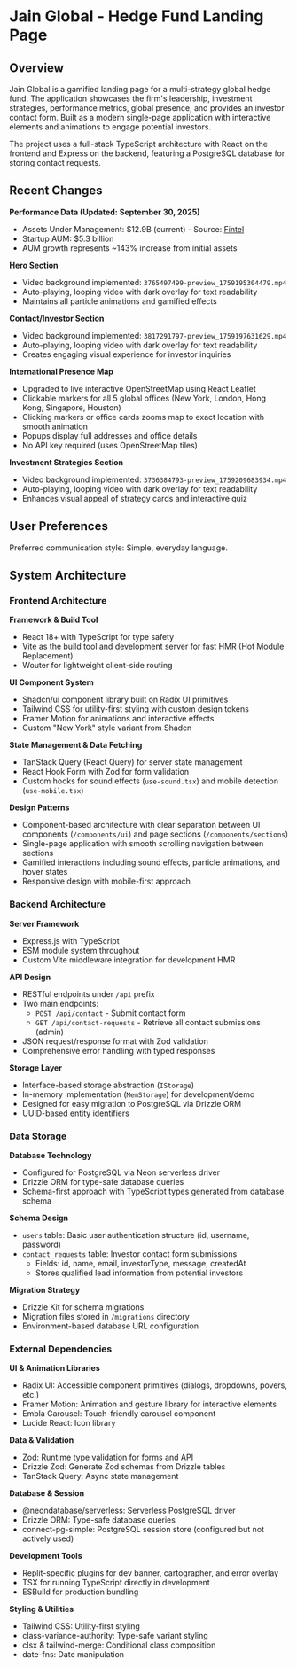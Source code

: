 # Jain Global - Hedge Fund Landing Page

## Overview

Jain Global is a gamified landing page for a multi-strategy global hedge fund. The application showcases the firm's leadership, investment strategies, performance metrics, global presence, and provides an investor contact form. Built as a modern single-page application with interactive elements and animations to engage potential investors.

The project uses a full-stack TypeScript architecture with React on the frontend and Express on the backend, featuring a PostgreSQL database for storing contact requests.

## Recent Changes

**Performance Data (Updated: September 30, 2025)**
- Assets Under Management: $12.9B (current) - Source: [Fintel](https://fintel.io/i/jain-global-llc-9969)
- Startup AUM: $5.3 billion
- AUM growth represents ~143% increase from initial assets

**Hero Section**
- Video background implemented: `3765497499-preview_1759195304479.mp4`
- Auto-playing, looping video with dark overlay for text readability
- Maintains all particle animations and gamified effects

**Contact/Investor Section**
- Video background implemented: `3817291797-preview_1759197631629.mp4`
- Auto-playing, looping video with dark overlay for text readability
- Creates engaging visual experience for investor inquiries

**International Presence Map**
- Upgraded to live interactive OpenStreetMap using React Leaflet
- Clickable markers for all 5 global offices (New York, London, Hong Kong, Singapore, Houston)
- Clicking markers or office cards zooms map to exact location with smooth animation
- Popups display full addresses and office details
- No API key required (uses OpenStreetMap tiles)

**Investment Strategies Section**
- Video background implemented: `3736384793-preview_1759209683934.mp4`
- Auto-playing, looping video with dark overlay for text readability
- Enhances visual appeal of strategy cards and interactive quiz

## User Preferences

Preferred communication style: Simple, everyday language.

## System Architecture

### Frontend Architecture

**Framework & Build Tool**
- React 18+ with TypeScript for type safety
- Vite as the build tool and development server for fast HMR (Hot Module Replacement)
- Wouter for lightweight client-side routing

**UI Component System**
- Shadcn/ui component library built on Radix UI primitives
- Tailwind CSS for utility-first styling with custom design tokens
- Framer Motion for animations and interactive effects
- Custom "New York" style variant from Shadcn

**State Management & Data Fetching**
- TanStack Query (React Query) for server state management
- React Hook Form with Zod for form validation
- Custom hooks for sound effects (`use-sound.tsx`) and mobile detection (`use-mobile.tsx`)

**Design Patterns**
- Component-based architecture with clear separation between UI components (`/components/ui`) and page sections (`/components/sections`)
- Single-page application with smooth scrolling navigation between sections
- Gamified interactions including sound effects, particle animations, and hover states
- Responsive design with mobile-first approach

### Backend Architecture

**Server Framework**
- Express.js with TypeScript
- ESM module system throughout
- Custom Vite middleware integration for development HMR

**API Design**
- RESTful endpoints under `/api` prefix
- Two main endpoints:
  - `POST /api/contact` - Submit contact form
  - `GET /api/contact-requests` - Retrieve all contact submissions (admin)
- JSON request/response format with Zod validation
- Comprehensive error handling with typed responses

**Storage Layer**
- Interface-based storage abstraction (`IStorage`)
- In-memory implementation (`MemStorage`) for development/demo
- Designed for easy migration to PostgreSQL via Drizzle ORM
- UUID-based entity identifiers

### Data Storage

**Database Technology**
- Configured for PostgreSQL via Neon serverless driver
- Drizzle ORM for type-safe database queries
- Schema-first approach with TypeScript types generated from database schema

**Schema Design**
- `users` table: Basic user authentication structure (id, username, password)
- `contact_requests` table: Investor contact form submissions
  - Fields: id, name, email, investorType, message, createdAt
  - Stores qualified lead information from potential investors

**Migration Strategy**
- Drizzle Kit for schema migrations
- Migration files stored in `/migrations` directory
- Environment-based database URL configuration

### External Dependencies

**UI & Animation Libraries**
- Radix UI: Accessible component primitives (dialogs, dropdowns, povers, etc.)
- Framer Motion: Animation and gesture library for interactive elements
- Embla Carousel: Touch-friendly carousel component
- Lucide React: Icon library

**Data & Validation**
- Zod: Runtime type validation for forms and API
- Drizzle Zod: Generate Zod schemas from Drizzle tables
- TanStack Query: Async state management

**Database & Session**
- @neondatabase/serverless: Serverless PostgreSQL driver
- Drizzle ORM: Type-safe database queries
- connect-pg-simple: PostgreSQL session store (configured but not actively used)

**Development Tools**
- Replit-specific plugins for dev banner, cartographer, and error overlay
- TSX for running TypeScript directly in development
- ESBuild for production bundling

**Styling & Utilities**
- Tailwind CSS: Utility-first styling
- class-variance-authority: Type-safe variant styling
- clsx & tailwind-merge: Conditional class composition
- date-fns: Date manipulation